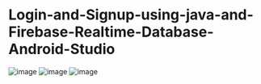 # Login-and-Signup-using-java-and-Firebase-Realtime-Database-Android-Studio
![image](https://github.com/user-attachments/assets/261486d7-1543-4891-9836-5fae56cf4184)  ![image](https://github.com/user-attachments/assets/0cb3f644-0667-49c7-8412-3bbc7e6c6908)  ![image](https://github.com/user-attachments/assets/deacbe5a-e041-4572-a1c9-0ce117e9fc0c)
  


